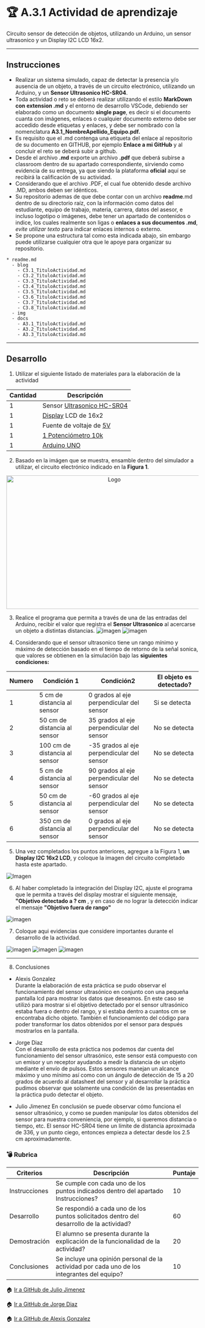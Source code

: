 # :trophy: A.3.1 Actividad de aprendizaje
 
Circuito sensor de detección de objetos, utilizando un Arduino, un sensor ultrasonico y un Display I2C LCD 16x2.
___
 
## Instrucciones
 
* Realizar un sistema simulado, capaz de detectar la presencia y/o ausencia de un objeto, a través de un circuito electrónico, utilizando un Arduino, y un **Sensor Ultrasonico HC-SR04**.
* Toda actividad o reto se deberá realizar utilizando el estilo **MarkDown con extension .md** y el entorno de desarrollo VSCode, debiendo ser elaborado como un documento **single page**, es decir si el documento cuanta con imágenes, enlaces o cualquier documento externo debe ser accedido desde etiquetas y enlaces, y debe ser nombrado con la nomenclatura **A3.1_NombreApellido_Equipo.pdf.**
* Es requisito que el .md contenga una etiqueta del enlace al repositorio de su documento en GITHUB, por ejemplo **Enlace a mi GitHub** y al concluir el reto se deberá subir a github.
* Desde el archivo **.md** exporte un archivo **.pdf** que deberá subirse a classroom dentro de su apartado correspondiente, sirviendo como evidencia de su entrega, ya que siendo la plataforma **oficial** aquí se recibirá la calificación de su actividad.
* Considerando que el archivo .PDF, el cual fue obtenido desde archivo .MD, ambos deben ser idénticos.
* Su repositorio ademas de que debe contar con un archivo **readme**.md dentro de su directorio raíz, con la información como datos del estudiante, equipo de trabajo, materia, carrera, datos del asesor, e incluso logotipo o imágenes, debe tener un apartado de contenidos o indice, los cuales realmente son ligas o **enlaces a sus documentos .md**, _evite utilizar texto_ para indicar enlaces internos o externo.
* Se propone una estructura tal como esta indicada abajo, sin embargo puede utilizarse cualquier otra que le apoye para organizar su repositorio.
  
```
* readme.md
  - blog
    - C3.1_TituloActividad.md
    - C3.2_TituloActividad.md
    - C3.3_TituloActividad.md
    - C3.4_TituloActividad.md
    - C3.5_TituloActividad.md
    - C3.6_TituloActividad.md
    - C3.7_TituloActividad.md
    - C3.8_TituloActividad.md
  - img
  - docs
    - A3.1_TituloActividad.md
    - A3.2_TituloActividad.md
    - A3.3_TituloActividad.md
```
___
 
## Desarrollo
 
1. Utilizar el siguiente listado de materiales para la elaboración de la actividad
 
| Cantidad | Descripción                                                                                                                                                                                                                        |
| -------- | ---------- |
| 1        | Sensor [Ultrasonico HC-SR04](https://www.amazon.com.mx/SainSmart-HC-SR04-Ranging-Detector-Distance/dp/B004U8TOE6/ref=sr_1_5?__mk_es_MX=%C3%85M%C3%85%C5%BD%C3%95%C3%91&dchild=1&keywords=hc-sr04&qid=1599005012&sr=8-5)            |
| 1         | [Display](https://www.5hertz.com/index.php?route=tutoriales/tutorial&tutorial_id=9) LCD de 16x2
| 1        | Fuente de voltaje de [5V](https://unicrom.com/fuente-de-voltaje-5-y-9-vdc/ )                                                                                                                                                                                                            |
| 1        | [1 Potenciómetro 10k ](https://www.amazon.com.mx/Uxcell-a15011600ux0235-Linear-Rotary-Potentiometer/dp/B01DKCUVMQ/ref=sr_1_1?__mk_es_MX=%C3%85M%C3%85%C5%BD%C3%95%C3%91&dchild=1&keywords=potenciometro+10k&qid=1599005041&sr=8-1) |
| 1        | [Arduino UNO](https://www.amazon.com.mx/Progressive-Automations-LC-066-Arduino-Rev3/dp/B00WH5XOJK/ref=sr_1_7?__mk_es_MX=%C3%85M%C3%85%C5%BD%C3%95%C3%91&dchild=1&keywords=arduino+uno&qid=1599005073&sr=8-7)                       |
 
2. Basado en la imágen que se muestra, ensamble dentro del simulador a utilizar, el circuito electrónico indicado en la **Figura 1**.    
 
<p align="center"> 
    <img alt="Logo" src="../Imgs/C3.x_ArduinoEsquematicoSensorUltrasonico.png"
    width=550 height=350>
</p>

 
 
3. Realice el programa que permita a través de una de las entradas del Arduino, recibir el valor que registra el **Sensor Ultrasonico** al acercarse un objeto a distintas distancias.
![imagen](../Imgs/A3.1_circuitosensor.png)
![imagen](../Imgs/A3.1Codigo1.png)

4. Considerando que el sensor ultrasonico tiene un rango mínimo y máximo de detección basado en el tiempo de retorno de la señal sonica, que valores se obtienen en la simulación bajo las **siguientes condiciones:**
 
| Numero | Condición 1                   | Condición2                                 | El objeto es detectado? |
| ------ | ----------------------------- | ------------------------------------------ | ----------------------- |
| 1      | 5 cm de distancia al sensor   | 0 grados al eje perpendicular del sensor   | Si se detecta
| 2      | 50 cm de distancia al sensor  | 35 grados al eje perpendicular del sensor  | No se detecta
| 3      | 100 cm de distancia al sensor | -35 grados al eje perpendicular del sensor | No se detecta
| 4      | 5 cm de distancia al sensor   | 90 grados al eje perpendicular del sensor  | No se detecta
| 5      | 50 cm de distancia al sensor  | -60 grados al eje perpendicular del sensor | No se detecta
| 6      | 350 cm de distancia al sensor | 0 grados al eje perpendicular del sensor   | No se detecta
 
5. Una vez completados los puntos anteriores, agregue a la Figura 1, **un Display I2C 16x2 LCD**, y coloque la imagen del circuito completado hasta este apartado.
 
![Imagen](../Imgs/A3.1Circuito.png)

6. Al haber completado la integración del Display I2C, ajuste el programa que le permita a través del display mostrar el siguiente mensaje, **"Objetivo detectado a ? cm** , y en caso de no lograr la detección indicar el mensaje **"Objetivo fuera de rango"**

![imagen](../Imgs/A3.1Codigo.png)
 
7. Coloque aqui evidencias que considere importantes durante el desarrollo de la actividad.

![imagen](../Imgs/A3.1_Evidencia-Jorge.png)
![imagen](../Imgs/A3.1_evidenciaJulio.png)
![imagen](../Imgs/A3.1EvidenciaAlexis.png)
___

8. Conclusiones
 
- Alexis Gonzalez  
Durante la elaboración de esta práctica se pudo observar el funcionamiento del sensor ultrasónico en conjunto con una pequeña pantalla lcd para mostrar los datos que deseamos. En este caso se utilizó para mostrar si el objetivo detectado por el sensor ultrasónico estaba fuera o dentro del rango, y si estaba dentro a cuantos cm se encontraba dicho objeto. También el funcionamiento del código para poder transformar los datos obtenidos por el sensor para después mostrarlos en la pantalla.
 
- Jorge Diaz  
Con el desarrollo de esta práctica nos podemos dar cuenta del funcionamiento del sensor ultrasónico, este sensor está compuesto con un emisor y un receptor ayudando a medir la distancia de un objeto mediante el envío de pulsos. Estos sensores manejan un alcance máximo y uno mínimo así como con un ángulo de detección de 15 a 20 grados de acuerdo al datasheet del sensor y al desarrollar la práctica pudimos observar que solamente una condición de las presentadas en la práctica pudo detectar el objeto.

- Julio Jimenez
En conclusión se puede observar cómo funciona el sensor ultrasónico, y como se pueden manipular los datos obtenidos del sensor para nuestra conveniencia, por ejemplo, si queremos distancia o tiempo, etc. El sensor HC-SR04 tiene un límite de distancia aproximada de 336, y un punto ciego, entonces empieza a detectar desde los 2.5 cm aproximadamente.

### :bomb: Rubrica
 
| Criterios     | Descripción                                                                                  | Puntaje |
| ------------- | -------------------------------------------------------------------------------------------- | ------- |
| Instrucciones | Se cumple con cada uno de los puntos indicados dentro del apartado Instrucciones?            | 10      |
| Desarrollo    | Se respondió a cada uno de los puntos solicitados dentro del desarrollo de la actividad?     | 60      |
| Demostración  | El alumno se presenta durante la explicación de la funcionalidad de la actividad?            | 20      |
| Conclusiones  | Se incluye una opinión personal de la actividad  por cada uno de los integrantes del equipo? | 10      |
 
:house: [Ir a GitHub de Julio Jimenez](https://github.com/JJimenez2117/SistemasProg/blob/master/README.md)
 
:house: [Ir a GitHub de Jorge Diaz](https://github.com/JDavidDiaz/Sistemas-Programables)
 
:house: [Ir a GitHub de Alexis Gonzalez](https://github.com/GlzAlexis/Sistemas_Programables)